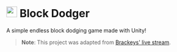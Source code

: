 <h1>
    <img src="docs/icon.png" style="height: 1em;"/>
    <span>Block Dodger</span>
</h1>

A simple endless block dodging game made with Unity!

> **Note**: This project was adapted from [Brackeys' live stream](https://youtu.be/tyAutnOlsfA).
